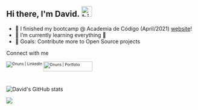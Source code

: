 ## Hi there, I'm David. <img alt="hi" width="28" src="https://c.tenor.com/yWSRmymbuBkAAAAC/waving-hi.gif" /> 

- 🔭 I finished my bootcamp @ Academia de Código (April/2021) [website]!
- 🌱 I’m currently learning everything 🤣
- 🥅 Goals: Contribute more to Open Source projects

Connect with me

[<img style="font-size:10px;" align="left" alt="Dnuns | LinkedIn" src="https://img.shields.io/badge/LinkedIn-0077B5?style=for-the-badge&logo=linkedin&logoColor=white" target="_blank"/>][linkedin]
[<img align="left"  style="font-size:10px;" alt="Dnuns | Portfolio" width="130px" height="26px" src="https://img.shields.io/badge/Portfolio-Down-red" target="_blank"/>][portfolio]

<br/>
<br/>
<br/>

![David's GitHub stats](https://github-readme-stats.vercel.app/api?username=Dnuns&show_icons=true&theme=radical)

<a href="https://github.com/dnuns/github-readme-stats">
  <img align="center" src="https://github-readme-stats.vercel.app/api/pin/?username=Dnuns&repo=github-readme-stats" />
</a>

<br>

[website]: https://www.codeforall.cv
[linkedin]: https://linkedin.com/in/davsnuns
[portfolio]: https://dnuns.github.io/portfolio
